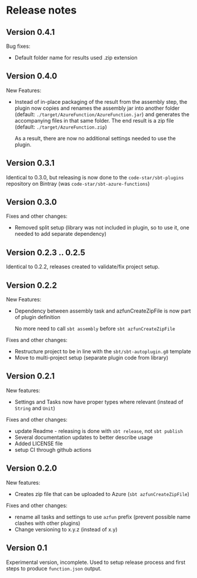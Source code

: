 # Release notes

## Version 0.4.1
Bug fixes:
* Default folder name for results used .zip extension

## Version 0.4.0
New Features:
* Instead of in-place packaging of the result from the assembly step, the plugin now copies and renames the assembly jar
  into another folder (default: `./target/AzureFunction/AzureFunction.jar`) and generates the accompanying files
  in that same folder.
  The end result is a zip file (default: `./target/AzureFunction.zip`)

  As a result, there are now no additional settings needed to use the plugin.

## Version 0.3.1
Identical to 0.3.0, but releasing is now done to the `code-star/sbt-plugins` repository on Bintray
(was `code-star/sbt-azure-functions`)

## Version 0.3.0
Fixes and other changes:
* Removed split setup (library was not included in plugin, so to use it, one needed to add separate dependency)

## Version 0.2.3 .. 0.2.5
Identical to 0.2.2, releases created to validate/fix project setup.

## Version 0.2.2
New Features:
* Dependency between assembly task and azfunCreateZipFile is now part of plugin definition
  
    No more need to call `sbt assembly` before `sbt azfunCreateZipFile`

Fixes and other changes:
* Restructure project to be in line with the `sbt/sbt-autoplugin.g8` template
* Move to multi-project setup (separate plugin code from library)


## Version 0.2.1
New features:
* Settings and Tasks now have proper types where relevant (instead of `String` and `Unit`)

Fixes and other changes:
* update Readme - releasing is done with `sbt release`, not `sbt publish`
* Several documentation updates to better describe usage
* Added LICENSE file
* setup CI through github actions

## Version 0.2.0
New features:
* Creates zip file that can be uploaded to Azure (`sbt azfunCreateZipFile`)

Fixes and other changes:
* rename all tasks and settings to use `azfun` prefix (prevent possible name clashes with other plugins)
* Change versioning to x.y.z (instead of x.y)

## Version 0.1
Experimental version, incomplete. Used to setup release process and first steps to produce `function.json` output.
